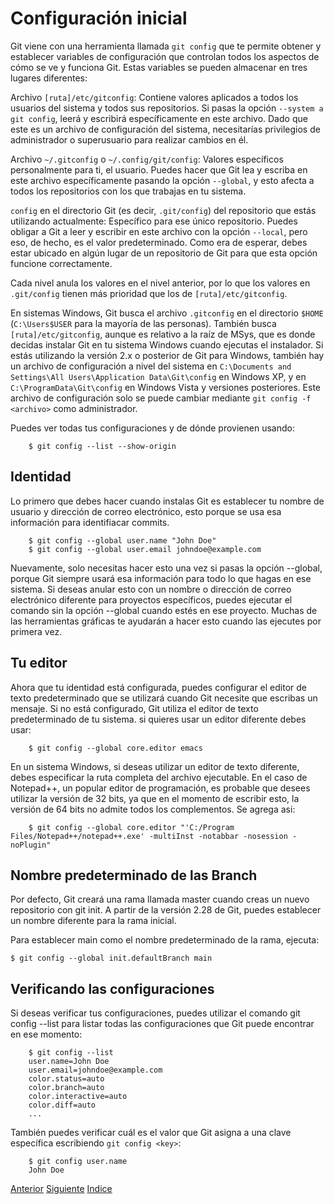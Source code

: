 # Configuración inicial 
Git viene con una herramienta llamada `git config` que te permite obtener y establecer variables de configuración que controlan todos los aspectos de cómo se ve y funciona Git. Estas variables se pueden almacenar en tres lugares diferentes:

Archivo `[ruta]/etc/gitconfig`: Contiene valores aplicados a todos los usuarios del sistema y todos sus repositorios. Si pasas la opción `--system a git config`, leerá y escribirá específicamente en este archivo. Dado que este es un archivo de configuración del sistema, necesitarías privilegios de administrador o superusuario para realizar cambios en él.

Archivo `~/.gitconfig` o `~/.config/git/config`: Valores específicos personalmente para ti, el usuario. Puedes hacer que Git lea y escriba en este archivo específicamente pasando la opción `--global`, y esto afecta a todos los repositorios con los que trabajas en tu sistema.

`config` en el directorio Git (es decir, `.git/config`) del repositorio que estás utilizando actualmente: Específico para ese único repositorio. Puedes obligar a Git a leer y escribir en este archivo con la opción `--local`, pero eso, de hecho, es el valor predeterminado. Como era de esperar, debes estar ubicado en algún lugar de un repositorio de Git para que esta opción funcione correctamente.

Cada nivel anula los valores en el nivel anterior, por lo que los valores en `.git/config` tienen más prioridad que los de `[ruta]/etc/gitconfig`.

En sistemas Windows, Git busca el archivo `.gitconfig` en el directorio `$HOME` (`C:\Users$USER` para la mayoría de las personas). También busca `[ruta]/etc/gitconfig`, aunque es relativo a la raíz de MSys, que es donde decidas instalar Git en tu sistema Windows cuando ejecutas el instalador. Si estás utilizando la versión 2.x o posterior de Git para Windows, también hay un archivo de configuración a nivel del sistema en `C:\Documents and Settings\All Users\Application Data\Git\config` en Windows XP, y en `C:\ProgramData\Git\config` en Windows Vista y versiones posteriores. Este archivo de configuración solo se puede cambiar mediante `git config -f <archivo>` como administrador.

Puedes ver todas tus configuraciones y de dónde provienen usando:
```
    $ git config --list --show-origin
```
## Identidad
Lo primero que debes hacer cuando instalas Git es establecer tu nombre de usuario y dirección de correo electrónico, esto porque se usa esa información para identifiacar commits.
```
    $ git config --global user.name "John Doe"
    $ git config --global user.email johndoe@example.com
```
Nuevamente, solo necesitas hacer esto una vez si pasas la opción --global, porque Git siempre usará esa información para todo lo que hagas en ese sistema. Si deseas anular esto con un nombre o dirección de correo electrónico diferente para proyectos específicos, puedes ejecutar el comando sin la opción --global cuando estés en ese proyecto.
Muchas de las herramientas gráficas te ayudarán a hacer esto cuando las ejecutes por primera vez.
## Tu editor
Ahora que tu identidad está configurada, puedes configurar el editor de texto predeterminado que se utilizará cuando Git necesite que escribas un mensaje. Si no está configurado, Git utiliza el editor de texto predeterminado de tu sistema.
si quieres usar un editor diferente debes usar:
```
    $ git config --global core.editor emacs
```
En un sistema Windows, si deseas utilizar un editor de texto diferente, debes especificar la ruta completa del archivo ejecutable.
En el caso de Notepad++, un popular editor de programación, es probable que desees utilizar la versión de 32 bits, ya que en el momento de escribir esto, la versión de 64 bits no admite todos los complementos.
Se agrega asi:
```
    $ git config --global core.editor "'C:/Program Files/Notepad++/notepad++.exe' -multiInst -notabbar -nosession -noPlugin"
```
## Nombre predeterminado de las Branch
Por defecto, Git creará una rama llamada master cuando creas un nuevo repositorio con git init. A partir de la versión 2.28 de Git, puedes establecer un nombre diferente para la rama inicial.

Para establecer main como el nombre predeterminado de la rama, ejecuta:
```
$ git config --global init.defaultBranch main
```
## Verificando las configuraciones
Si deseas verificar tus configuraciones, puedes utilizar el comando git config --list para listar todas las configuraciones que Git puede encontrar en ese momento:
```
    $ git config --list
    user.name=John Doe
    user.email=johndoe@example.com
    color.status=auto
    color.branch=auto
    color.interactive=auto
    color.diff=auto
    ...
```
También puedes verificar cuál es el valor que Git asigna a una clave específica escribiendo `git config <key>`:
```
    $ git config user.name
    John Doe
```

[Anterior](Ch1.5.md)
[Siguiente](Ch1.7.md)
[Indice](Ch1/Indice.md)